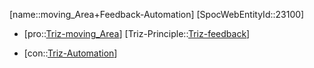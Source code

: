 ﻿---
type: TrizContradiction
aliases:
- moving_Area+Feedback-Automation
license: CC BY-SA 4.0
copyright: https://github.com/SpocWeb
IsDeleted: false
IsReadOnly: false
Confidential: public
tags: 
- Triz/Contradiction
---
[name::moving_Area+Feedback-Automation]
[SpocWebEntityId::23100]
+ [pro::[Triz-moving_Area](tech/Triz/Parameter/Triz-moving_Area.md)]
[Triz-Principle::[Triz-feedback](tech/Triz/Sub/Triz-feedback.md)]
- [con::[Triz-Automation](tech/Triz/Parameter/Triz-Automation.md)]

